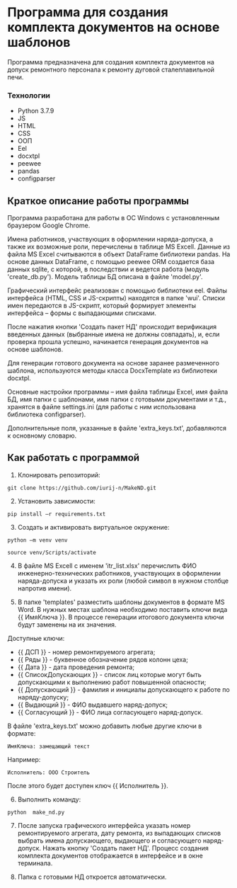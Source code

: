 # Программа для создания комплекта документов на основе шаблонов

Программа предназначена для создания комплекта документов на допуск ремонтного персонала к ремонту дуговой сталеплавильной печи.
### Технологии
- Python 3.7.9
- JS
- HTML
- CSS
- ООП
- Eel
- docxtpl
- peewee
- pandas
- configparser

## Краткое описание работы программы

Программа разработана для работы в ОС Windows с установленным браузером Google Chrome. 

Имена работников, участвующих в оформлении наряда-допуска, а также их возможные роли, перечислены в таблице MS Excell. Данные из файла MS Excel  считываются в объект DataFrame  библиотеки pandas. На основе данных DataFrame, с помощью peewee  ORM  создается база данных sqlite, с которой, в последствии и ведется работа (модуль 'create_db.py'). Модель таблицы БД описана в файле 'model.py'.

Графический интерфейс реализован с помощью библиотеки eel. Файлы интерфейса (HTML, CSS и JS-скрипты) находятся в папке 'wui'. Списки имен передаются в JS-скрипт, который формирует элементы интерфейса – формы с выпадающими списками.

После нажатия кнопки 'Создать пакет НД' происходит верификация введенных данных (выбранные имена не должны совпадать), и, если проверка прошла успешно, начинается генерация документов на основе шаблонов.

Для генерации готового документа на основе заранее размеченного шаблона, используются методы класса DocxTemplate из библиотеки docxtpl.

Основные настройки программы – имя файла таблицы Excel, имя файла БД, имя папки с шаблонами, имя папки с готовыми документами и т.д., хранятся в файле settings.ini (для работы с ним использована библиотека configparser).

Дополнительные поля, указанные в файле 'extra_keys.txt', добавляются к основному словарю.


## Как работать с программой

1. Клонировать репозиторий:

```git clone https://github.com/iurij-n/MakeND.git```

2. Установить зависимости:

```pip install –r requirements.txt```

3. Создать и активировать виртуальное окружение:

```python –m venv venv```

```source venv/Scripts/activate```

4. В файле MS Excell с именем 'itr_list.xlsx' перечислить ФИО инженерно-технических работников, участвующих в оформлении наряда-допуска и указать их роли (любой символ в нужном столбце напротив имени).

5. В папке 'templates' разместить шаблоны документов в формате MS  Word. В нужных местах шаблона необходимо поставить ключи вида {{ ИмяКлюча }}. В процессе генерации итогового документа ключи будут заменены на их значения.

Доступные ключи:
- {{ ДСП }} - номер ремонтируемого агрегата;
- {{ Ряды }} - буквенное обозначение рядов колонн цеха;
- {{ Дата }} - дата проведения ремонта;
- {{ СписокДопускающих }} - список лиц которые могут быть допускающими к выполнению работ повышенной опасности;
- {{ Допускающий }} - фамилия и инициалы допускающего к работе по наряду-допуску;
- {{ Выдающий }} - ФИО выдавшего наряд-допуск;
- {{ Согласующий }} - ФИО лица согласующего наряд-допуск.

В файле 'extra_keys.txt' можно добавить любые другие ключи в формате:

```ИмяКлюча: замещающий текст```

Например:

```Исполнитель: ООО Строитель```

После этого будет доступен ключ {{ Исполнитель }}.


6. Выполнить команду:

```python  make_nd.py```

7. После запуска графического интерфейса указать номер ремонтируемого агрегата, дату ремонта, из выпадающих списков выбрать имена допускающего, выдающего и согласующего наряд-допуск. Нажать кнопку 'Создать пакет НД'. Процесс создания комплекта документов отображается в интерфейсе и в окне терминала.

8. Папка с готовыми НД откроется автоматически.
